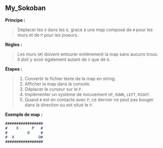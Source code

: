 ## My_Sokoban

__Principe :__

> Déplacer les `X` dans les `O`, grace à une map composé de `#` pour les murs et de `P` pour les joueurs.

__Règles :__

> Les murs (`#`) doivent entourer entièrement la map sans aucuns trous. Il doit y avoir également autant de `X` que de `O`.

__Étapes :__

> 1. Convertir le fichier texte de la map en string.
> 2. Afficher la map dans la console.
> 3. Déplacer le curseur sur le `P`.
> 4. Implémenter un système de mouvement `UP`, `DOWN`, `LEFT`, `RIGHT`.
> 5. Quand `#` est en contacte avec `P`, ce dernier ne peut pas bouger dans la direction ou est situé le `P`.

**Exemple de map :**

```markdown
#################
#    X      P   #
#         O     #
#  X           O#
#################
```
